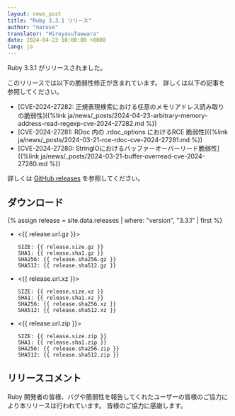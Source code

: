 ```yaml
---
layout: news_post
title: "Ruby 3.3.1 リリース"
author: "naruse"
translator: "HiroyasuTawwara"
date: 2024-04-23 10:00:00 +0000
lang: ja
---
```


Ruby 3.3.1 がリリースされました。

このリリースでは以下の脆弱性修正が含まれています。
詳しくは以下の記事を参照してください。

* [CVE-2024-27282: 正規表現検索における任意のメモリアドレス読み取りの脆弱性]({%link ja/news/_posts/2024-04-23-arbitrary-memory-address-read-regexp-cve-2024-27282.md %})
* [CVE-2024-27281: RDoc 内の .rdoc_options におけるRCE 脆弱性]({%link ja/news/_posts/2024-03-21-rce-rdoc-cve-2024-27281.md %})
* [CVE-2024-27280: StringIOにおけるバッファーオーバーリード脆弱性]({%link ja/news/_posts/2024-03-21-buffer-overread-cve-2024-27280.md %})

詳しくは [GitHub releases](https://github.com/ruby/ruby/releases/tag/v3_3_1) を参照してください。

## ダウンロード

{% assign release = site.data.releases | where: "version", "3.3.1" | first %}

* <{{ release.url.gz }}>

      SIZE: {{ release.size.gz }}
      SHA1: {{ release.sha1.gz }}
      SHA256: {{ release.sha256.gz }}
      SHA512: {{ release.sha512.gz }}

* <{{ release.url.xz }}>

      SIZE: {{ release.size.xz }}
      SHA1: {{ release.sha1.xz }}
      SHA256: {{ release.sha256.xz }}
      SHA512: {{ release.sha512.xz }}

* <{{ release.url.zip }}>

      SIZE: {{ release.size.zip }}
      SHA1: {{ release.sha1.zip }}
      SHA256: {{ release.sha256.zip }}
      SHA512: {{ release.sha512.zip }}

## リリースコメント

Ruby 開発者の皆様、バグや脆弱性を報告してくれたユーザーの皆様のご協力により本リリースは行われています。
皆様のご協力に感謝します。

